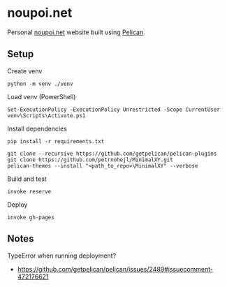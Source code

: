 # noupoi.net

Personal [noupoi.net](https://www.noupoi.net) website built using [Pelican](https://docs.getpelican.com/en/stable/).

## Setup

Create venv
```
python -m venv ./venv
```

Load venv (PowerShell)
```
Set-ExecutionPolicy -ExecutionPolicy Unrestricted -Scope CurrentUser
venv\Scripts\Activate.ps1
```

Install dependencies
```
pip install -r requirements.txt

git clone --recursive https://github.com/getpelican/pelican-plugins
git clone https://github.com/petrnohejl/MinimalXY.git
pelican-themes --install "<path_to_repo>\MinimalXY" --verbose
```

Build and test
```
invoke reserve
```

Deploy
```
invoke gh-pages
```

## Notes

TypeError when running deployment?
  * https://github.com/getpelican/pelican/issues/2489#issuecomment-472176621